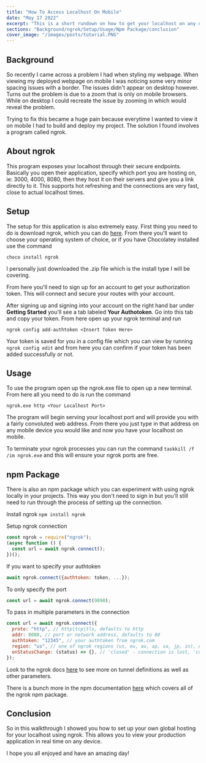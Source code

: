 ```yaml
---
title: "How To Access Localhost On Mobile"
date: "May 17 2022"
excerpt: "This is a short rundown on how to get your localhost on any device."
sections: "Background/ngrok/Setup/Usage/Npm Package/conclusion"
cover_image: "/images/posts/tutorial.PNG"
---
```


<a name="Background"></a>

## Background

So recently I came across a problem I had when styling my webpage. When viewing my deployed webpage on mobile I was noticing some very minor spacing issues with a border. The issues didn't appear on desktop however. Turns out the problem is due to a zoom that is only on mobile browsers. While on desktop I could recreate the issue by zooming in which would reveal the problem.

Trying to fix this became a huge pain because everytime I wanted to view it on mobile I had to build and deploy my project. The solution I found involves a program called ngrok.

<a name="ngrok"></a>

## About ngrok

This program exposes your localhost through their secure endpoints. Basically you open their application, specify which port you are hosting on, ie: 3000, 4000, 8080, then they host it on their servers and give you a link directly to it. This supports hot refreshing and the connections are very fast, close to actual localhost times.

<a name="Setup"></a>

## Setup

The setup for this application is also extremely easy. First thing you need to do is download ngrok, which you can do [here]('https://ngrok.com/download'). From there you'll want to choose your operating system of choice, or if you have Chocolatey installed use the command

`choco install ngrok`

I personally just downloaded the .zip file which is the install type I will be covering.

From here you'll need to sign up for an account to get your authorization token. This will connect and secure your routes with your account.

After signing up and signing into your account on the right hand bar under **Getting Started** you'll see a tab labeled **Your Authotoken**. Go into this tab and copy your token. From here open up your ngrok terminal and run

`ngrok config add-authtoken <Insert Token Here>`

Your token is saved for you in a config file which you can view by running `ngrok config edit` and from here you can confirm if your token has been added successfully or not.

<a name="Usage"></a>

## Usage

To use the program open up the ngrok.exe file to open up a new terminal. From here all you need to do is run the command

`ngrok.exe http <Your Localhost Port>`

The program will begin serving your localhost port and will provide you with a fairly convoluted web address. From there you just type in that address on any mobile device you would like and now you have your localhost on mobile.

To terminate your ngrok processes you can run the command `taskkill /f /im ngrok.exe` and this will ensure your ngrok ports are free.

<a name="Npm Package"></a>

## npm Package

There is also an npm package which you can experiment with using ngrok locally in your projects. This way you don't need to sign in but you'll still need to run through the process of setting up the connection.

Install ngrok
`npm install ngrok`

Setup ngrok connection

```js
const ngrok = require("ngrok");
(async function () {
  const url = await ngrok.connect();
})();
```

If you want to specify your authtoken

```js
await ngrok.connect({authtoken: token, ...});
```

To only specify the port

```js
const url = await ngrok.connect(9090);
```

To pass in multiple parameters in the connection

```js
const url = await ngrok.connect({
  proto: "http", // http|tcp|tls, defaults to http
  addr: 8080, // port or network address, defaults to 80
  authtoken: "12345", // your authtoken from ngrok.com
  region: "us", // one of ngrok regions (us, eu, au, ap, sa, jp, in), defaults to us
  onStatusChange: (status) => {}, // 'closed' - connection is lost, 'connected' - reconnected
});
```

Look to the ngrok docs [here]('https://ngrok.com/docs#tunnel-definitions') to see more on tunnel definitions as well as other parameters.

There is a bunch more in the npm documentation [here]('https://www.npmjs.com/package/ngrok') which covers all of the ngrok npm package.

<a name="Conclusion"></a>

## Conclusion

So in this walkthrough I showed you how to set up your own global hosting for your localhost using ngrok. This allows you to view your production application in real time on any device.

I hope you all enjoyed and have an amazing day!
